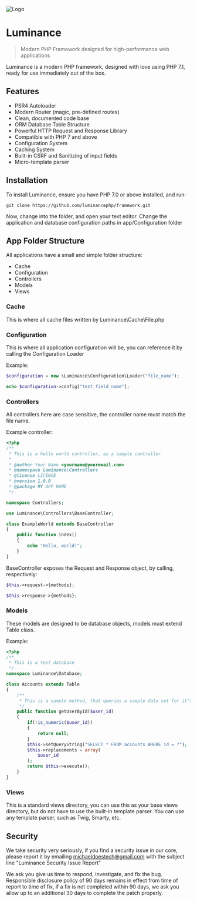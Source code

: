 ![Logo](https://i.imgur.com/oups7UB.png)

# Luminance

> Modern PHP Framework designed for high-performance web applications

Luminance is a modern PHP framework, designed with love using PHP 7.1, ready for use immediately out of the box.

## Features

- PSR4 Autoloader
- Modern Router (magic, pre-defined routes)
- Clean, documented code base
- ORM Database Table Structure
- Powerful HTTP Request and Response Library
- Compatible with PHP 7 and above
- Configuration System
- Caching System
- Built-in CSRF and Sanitizing of input fields
- Micro-template parser

## Installation

To install Luminance, ensure you have PHP 7.0 or above installed, and run:

```shell
git clone https://github.com/luminancephp/framework.git
```

Now, change into the folder, and open your text editor. Change the application and database configuration paths in app/Configuration folder

## App Folder Structure

All applications have a small and simple folder structure:

- Cache
- Configuration
- Controllers
- Models
- Views

### Cache

This is where all cache files written by Luminance\Cache\File.php

### Configuration

This is where all application configuration will be, you can reference it by calling the Configuration Loader

Example:

```php
$configuration = new \Luminance\Configuration\Loader("file_name");

echo $configuration->config["test_field_name"];
```

### Controllers

All controllers here are case sensitive, the controller name must match the file name.

Example controller:

```php
<?php
/**
 * This is a hello world controller, as a sample controller
 *
 * @author Your Name <yourname@youremail.com>
 * @namespace Luminance\Controllers
 * @license LICENSE
 * @version 1.0.0
 * @package MY APP NAME
 */

namespace Controllers;

use Luminance\Controllers\BaseController;

class ExampleWorld extends BaseController
{
    public function index()
    {
        echo "Hello, world!";
    }
}
```

BaseController exposes the Request and Response object, by calling, respectively:

```php
$this->request->{methods};

$this->response->{methods};
```


### Models

These models are designed to be database objects, models must extend Table class.

Example:

```php
<?php
/**
 * This is a test database  
 */
namespace Luminance\Database;

class Accounts extends Table
{
    /**
     * This is a sample method, that queries a sample data set for it's ID, and returns the PDO object
     */
    public function getUserById($user_id)
    {
        if(!is_numeric($user_id))
        {
            return null;
        }
        $this->setQueryString("SELECT * FROM accounts WHERE id = ?");
        $this->replacements = array(
            $user_id
        );
        return $this->execute();
    }
}
```

### Views

This is a standard views directory, you can use this as your base views directory, but do not have to use the built-in template parser. You can use any template parser, such as Twig, Smarty, etc.

## Security

We take security very seriously, if you find a security issue in our core, please report it by emailing michaeldoestech@gmail.com with the subject line "Luminance Security Issue Report"

We ask you give us time to respond, investigate, and fix the bug. Responsible disclosure policy of 90 days remains in effect from time of report to time of fix, if a fix is not completed within 90 days, we ask you allow up to an additional 30 days to complete the patch properly.